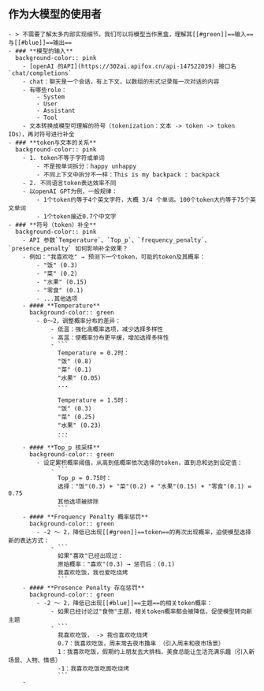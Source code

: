 ## **作为大模型的使用者**
	- > 不需要了解太多内部实现细节。我们可以将模型当作黑盒，理解其[[#green]]==输入==与[[#blue]]==输出==
	- ### **模型的输入**
	  background-color:: pink
		- [openAI 的API](https://302ai.apifox.cn/api-147522039) 接口名`chat/completions`
		- chat：聊天是一个会话，有上下文，以数组的形式记录每一次对话的内容
		- 有哪些role：
			- System
			- User
			- Assistant
			- Tool
		- 文本转换成模型可理解的符号（tokenization：文本 -> token -> token IDs），再对符号进行补全
	- ### **token与文本的关系**
	  background-color:: pink
		- 1. token不等于字符或单词
			- 不是按单词拆分：happy unhappy
			- 不同上下文中拆分不一样：This is my backpack : backpack
		- 2. 不同语言token表达效率不同
		- 以openAI GPT为例，一般规律：
			- 1个token约等于4个英文字符，大概 3/4 个单词。100个token大约等于75个英文单词
			- 1个token接近0.7个中文字
	- ### **符号（token）补全**
	  background-color:: pink
		- API 参数`Temperature`、`Top_p`、`frequency_penalty`、`presence_penalty` 如何影响补全效果？
		- 例如："我喜欢吃" → 预测下一个token，可能的token及其概率：
			- "饭" (0.3)
			- "菜" (0.2)
			- "水果" (0.15)
			- "零食" (0.1)
			- ...其他选项
		- #### **Temperature**
		  background-color:: green
			- 0～2，调整概率分布的差异：
				- 低温：强化高概率选项，减少选择多样性
				- 高温：使概率分布更平缓，增加选择多样性
				- ```
				  Temperature = 0.2时：
				  "饭" (0.8)
				  "菜" (0.1)
				  "水果" (0.05)
				  ...
				  
				  Temperature = 1.5时：
				  "饭" (0.3)
				  "菜" (0.25)
				  "水果" (0.23)
				  ...
				  ```
		- #### **Top_p 核采样**
		  background-color:: green
			- 设定累积概率阈值，从高到低概率依次选择的token，直到总和达到设定值：
				- ```
				  Top_p = 0.75时：
				  选择："饭"(0.3) + "菜"(0.2) + "水果"(0.15) + "零食"(0.1) = 0.75
				  其他选项被排除
				  ```
		- #### **Frequency Penalty 概率惩罚**
		  background-color:: green
			- -2 ～ 2，降低已出现[[#green]]==token==的再次出现概率，迫使模型选择新的表达方式：
				- ```
				  如果"喜欢"已经出现过：
				  原始概率："喜欢"(0.3) → 惩罚后：(0.1)
				  我喜欢吃饭，我也爱吃烧烤
				  ```
		- #### **Presence Penalty 存在惩罚**
		  background-color:: green
			- -2 ～ 2，降低已出现[[#blue]]==主题==的相关token概率：
				- 如果已经讨论过"食物"主题，相关token概率都会被降低，促使模型转向新主题
				- ```
				  我喜欢吃饭， -> 我也喜欢吃烧烤
				  0.7：我喜欢吃饭，周末常去夜市撸串 （引入周末和夜市场景）
				  1：我喜欢吃饭，假期约上朋友去大排档，美食总能让生活充满乐趣（引入新场景、人物、情感）
				  -1：我喜欢吃饭吃面吃烧烤
				  ```
		-